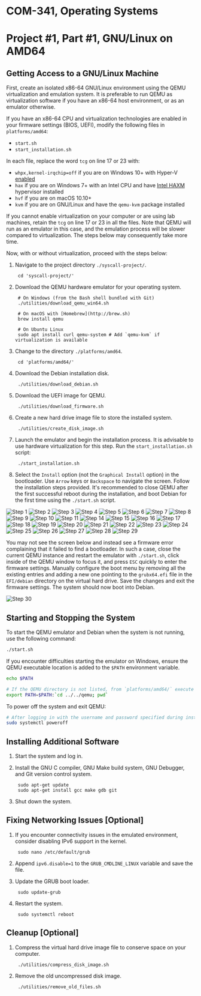 COM-341, Operating Systems
==========================
# Project #1, Part #1, GNU/Linux on AMD64

## Getting Access to a GNU/Linux Machine

First, create an isolated x86-64 GNU/Linux environment using the QEMU virtualization and emulation system. It is preferable to run QEMU as virtualization software if you have an x86-64 host environment, or as an emulator otherwise.

If you have an x86-64 CPU and virtualization technologies are enabled in your firmware settings (BIOS, UEFI), modify the following files in `platforms/amd64`:

* `start.sh`
* `start_installation.sh`

In each file, replace the word `tcg` on line 17 or 23 with:

* `whpx,kernel-irqchip=off` if you are on Windows 10+ with Hyper-V [enabled](https://learn.microsoft.com/en-us/virtualization/hyper-v-on-windows/quick-start/enable-hyper-v)
* `hax` if you are on Windows 7+ with an Intel CPU and have [Intel HAXM](https://github.com/intel/haxm) hypervisor installed
* `hvf` if you are on macOS 10.10+
* `kvm` if you are on GNU/Linux and have the `qemu-kvm` package installed

If you cannot enable virtualization on your computer or are using lab machines, retain the `tcg` on line 17 or 23 in all the files. Note that QEMU will run as an emulator in this case, and the emulation process will be slower compared to virtualization. The steps below may consequently take more time.

Now, with or without virtualization, proceed with the steps below:

1. Navigate to the project directory `./syscall-project/`.

        cd 'syscall-project/'

2. Download the QEMU hardware emulator for your operating system.

        # On Windows (from the Bash shell bundled with Git)
        ./utilities/download_qemu_win64.sh

        # On macOS with [Homebrew](http://brew.sh)
        brew install qemu

        # On Ubuntu Linux
        sudo apt install curl qemu-system # Add `qemu-kvm` if virtualization is available

3. Change to the directory `./platforms/amd64`.

        cd 'platforms/amd64/'

4. Download the Debian installation disk.

        ./utilities/download_debian.sh

5. Download the UEFI image for QEMU.

        ./utilities/download_firmware.sh

6. Create a new hard drive image file to store the installed system.

        ./utilities/create_disk_image.sh

7. Launch the emulator and begin the installation process. It is advisable to use hardware virtualization for this step. Run the `start_installation.sh` script:

        ./start_installation.sh

8. Select the `Install` option (not the `Graphical Install` option) in the bootloader. Use `Arrow` keys or `Backspace` to navigate the screen. Follow the installation steps provided. It's recommended to close QEMU after the first successful reboot during the installation, and boot Debian for the first time using the `./start.sh` script.

![Step 1](https://i.imgur.com/lCeaTXs.png)
![Step 2](https://i.imgur.com/DBF9IWb.png)
![Step 3](https://i.imgur.com/js1RyDm.png)
![Step 4](https://i.imgur.com/9Y3nvGd.png)
![Step 5](https://i.imgur.com/GUMJbAk.png)
![Step 6](https://i.imgur.com/gT6pc0n.png)
![Step 7](https://i.imgur.com/e0FkqAq.png)
![Step 8](https://i.imgur.com/96R3bnt.png)
![Step 9](https://i.imgur.com/sIFMoJI.png)
![Step 10](https://i.imgur.com/PN2lb5G.png)
![Step 11](https://i.imgur.com/fHGbL4K.png)
![Step 14](https://i.imgur.com/D4SFyOc.png)
![Step 15](https://i.imgur.com/UicmrIP.png)
![Step 16](https://i.imgur.com/W1t7TPA.png)
![Step 17](https://i.imgur.com/WkQrLSQ.png)
![Step 18](https://i.imgur.com/u5OAK4A.png)
![Step 19](https://i.imgur.com/leU3INr.png)
![Step 20](https://i.imgur.com/NEgf6VD.png)
![Step 21](https://i.imgur.com/woGnVTu.png)
![Step 22](https://i.imgur.com/rriDTMU.png)
![Step 23](https://i.imgur.com/tvqFeV1.png)
![Step 24](https://i.imgur.com/Ds5Yha7.png)
![Step 25](https://i.imgur.com/uNXfljW.png)
![Step 26](https://i.imgur.com/QvCRPDU.png)
![Step 27](https://i.imgur.com/a57Y9zK.png)
![Step 28](https://i.imgur.com/3Llnuf8.png)
![Step 29](https://i.imgur.com/LxMDXMD.png)

You may not see the screen below and instead see a firmware error complaining that it failed to find a bootloader. In such a case, close the current QEMU instance and restart the emulator with `./start.sh`, click inside of the QEMU window to focus it, and press `ESC` quickly to enter the firmware settings. Manually configure the boot menu by removing all the existing entries and adding a new one pointing to the `grubx64.efi` file in the `EFI/debian` directory on the virtual hard drive. Save the changes and exit the firmware settings. The system should now boot into Debian.

![Step 30](https://i.imgur.com/kbfGTIO.png)

## Starting and Stopping the System

To start the QEMU emulator and Debian when the system is not running, use the following command:

```bash
./start.sh
```

If you encounter difficulties starting the emulator on Windows, ensure the QEMU executable location is added to the `$PATH` environment variable.

```bash
echo $PATH

# If the QEMU directory is not listed, from `platforms/amd64/` execute
export PATH=$PATH:`cd ../../qemu; pwd`
```

To power off the system and exit QEMU:

```bash
# After logging in with the username and password specified during installation
sudo systemctl poweroff
```

## Installing Additional Software

1. Start the system and log in.

2. Install the GNU C compiler, GNU Make build system, GNU Debugger, and Git version control system.

        sudo apt-get update
        sudo apt-get install gcc make gdb git

3. Shut down the system.

## Fixing Networking Issues [Optional]

1. If you encounter connectivity issues in the emulated environment, consider disabling IPv6 support in the kernel.

        sudo nano /etc/default/grub

2. Append `ipv6.disable=1` to the `GRUB_CMDLINE_LINUX` variable and save the file.

3. Update the GRUB boot loader.

        sudo update-grub

4. Restart the system.

        sudo systemctl reboot

## Cleanup [Optional]

1. Compress the virtual hard drive image file to conserve space on your computer.

        ./utilities/compress_disk_image.sh

2. Remove the old uncompressed disk image.

        ./utilities/remove_old_files.sh

